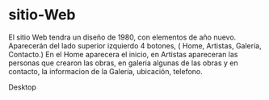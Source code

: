 # sitio-Web

El sitio Web tendra un diseño de 1980, con elementos de  año nuevo.
Aparecerán del lado superior izquierdo 4 botones, ( Home, Artistas, Galería, Contacto.) En el Home aparecera el inicio, en Artistas apareceran las personas que crearon las obras, en galeria algunas de las obras y en contacto, la informacion de la Galería, ubicación, telefono.

Desktop


